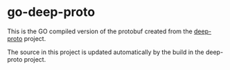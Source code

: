 # go-deep-proto

This is the GO compiled version of the protobuf created from the [deep-proto](https://github.com/intergral/deep-proto) project.

The source in this project is updated automatically by the build in the deep-proto project.
